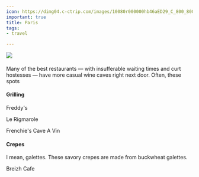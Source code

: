 ```yaml
---
icon: https://dimg04.c-ctrip.com/images/10080r000000hb46aED29_C_800_800.jpg?proc=source%2Ftrip
important: true
title: Paris
tags:
- travel

---
```

![](http://www.aeontours.com/img/paris-guide/place_de_la_bastille.jpg)

#### 

Many of the best restaurants — with insufferable waiting times and curt hostesses — have more casual wine caves right next door. Often, these spots

#### Grilling

Freddy's

Le Rigmarole

Frenchie's Cave A Vin

#### Crepes

I mean, galettes. These savory crepes are made from buckwheat galettes.

Breizh Cafe